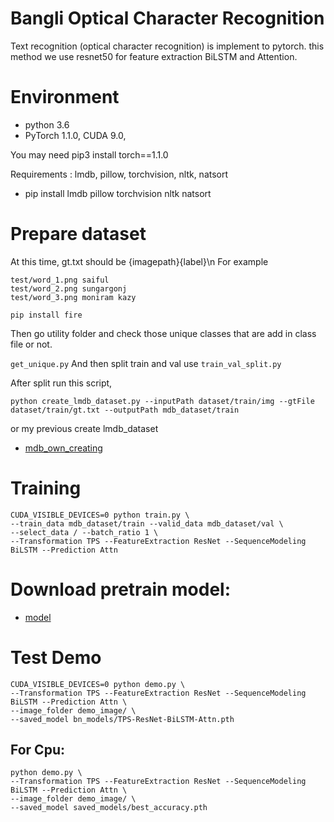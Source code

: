 # Bangli Optical Character Recognition

Text recognition (optical character recognition) is implement to pytorch. this method we use resnet50 for feature extraction BiLSTM and Attention.



# Environment
- python 3.6
- PyTorch 1.1.0, CUDA 9.0,

You may need pip3 install torch==1.1.0

Requirements : lmdb, pillow, torchvision, nltk, natsort

- pip install lmdb pillow torchvision nltk natsort



# Prepare dataset

At this time, gt.txt should be {imagepath}<space>{label}\n
For example
```
test/word_1.png saiful
test/word_2.png sungargonj
test/word_3.png moniram kazy
```

```pip install fire```


Then go utility folder and check those unique classes that are add in class file or not.

```get_unique.py``` And then split train and val use ```train_val_split.py```

After split run this script,

```python create_lmdb_dataset.py --inputPath dataset/train/img --gtFile dataset/train/gt.txt --outputPath mdb_dataset/train```

or my previous create lmdb_dataset
- [mdb_own_creating](https://drive.google.com/drive/folders/1BtJ7dbn42tCrOBi1PnvfGdUhk4ijVAgi?usp=sharing)

# Training 
```
CUDA_VISIBLE_DEVICES=0 python train.py \
--train_data mdb_dataset/train --valid_data mdb_dataset/val \
--select_data / --batch_ratio 1 \
--Transformation TPS --FeatureExtraction ResNet --SequenceModeling BiLSTM --Prediction Attn
```

# Download pretrain model:
- [model](https://drive.google.com/file/d/1O0EhtSP_m-pQZS5MPqXJzl4SoN79cxl5/view?usp=sharing)

# Test Demo
```
CUDA_VISIBLE_DEVICES=0 python demo.py \
--Transformation TPS --FeatureExtraction ResNet --SequenceModeling BiLSTM --Prediction Attn \
--image_folder demo_image/ \
--saved_model bn_models/TPS-ResNet-BiLSTM-Attn.pth
```


## For Cpu:
```
python demo.py \
--Transformation TPS --FeatureExtraction ResNet --SequenceModeling BiLSTM --Prediction Attn \
--image_folder demo_image/ \
--saved_model saved_models/best_accuracy.pth
```
